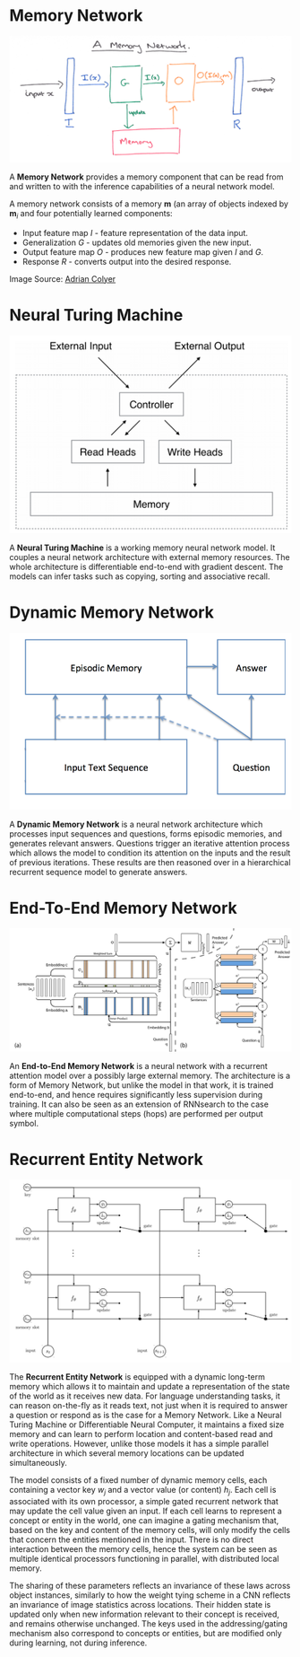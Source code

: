 # Memory Network
![](./img/memory-network.png)

A **Memory Network** provides a memory component that can be read from and written to with the inference capabilities of a neural network model.

A memory network consists of a memory $\textbf{m}$ (an array of objects indexed by $\textbf{m}_{i}$ and four potentially learned components:

- Input feature map $I$ - feature representation of the data input.
- Generalization $G$ - updates old memories given the new input.
- Output feature map $O$ - produces new feature map given $I$ and $G$.
- Response $R$ - converts output into the desired response. 

Image Source: [Adrian Colyer](https://blog.acolyer.org/2016/03/10/memory-networks/)

# Neural Turing Machine
![](./img/Screen_Shot_2020-05-25_at_12.45.35_PM.png)

A **Neural Turing Machine** is a working memory neural network model. It couples a neural network architecture with external memory resources. The whole architecture is differentiable end-to-end with gradient descent. The models can infer tasks such as copying, sorting and associative recall.

# Dynamic Memory Network
![](./img/Screen_Shot_2020-05-26_at_2.41.30_PM.png)

A **Dynamic Memory Network** is a neural network architecture which processes input sequences and questions, forms episodic memories, and generates relevant answers. Questions trigger an iterative attention process which allows the model to condition its attention on the inputs and the result of previous iterations. These results are then reasoned over in a hierarchical recurrent sequence model to generate answers. 

# End-To-End Memory Network
![](./img/new_memRNN4.jpg)

An **End-to-End Memory Network** is a neural network with a recurrent attention model over a possibly large external memory. The architecture is a form of Memory Network, but unlike the model in that work, it is trained end-to-end,
and hence requires significantly less supervision during training. It can also be seen as an extension of RNNsearch to the case where multiple computational steps (hops) are performed per output symbol.

# Recurrent Entity Network
![](./img/Screen_Shot_2020-05-26_at_2.47.50_PM.png)

The **Recurrent Entity Network** is equipped with a dynamic long-term memory which allows it to maintain and update a representation of the state of the world as it receives new data. For language understanding tasks, it can reason on-the-fly as it reads text, not just when it is required to answer a question or respond as is the case for a Memory Network. Like a Neural Turing Machine or Differentiable Neural Computer, it maintains a fixed size memory and can learn to perform location and content-based read and write operations.  However, unlike those models it has a simple parallel 
architecture in which several memory locations can be updated simultaneously. 

The model consists of a fixed number of dynamic memory cells, each containing a vector key $w_j$ and a vector value (or content) $h_j$. Each cell is associated with its own processor, a simple gated recurrent network that may update the cell value given an input. If each cell learns to represent a concept or entity in the world, one can imagine a gating mechanism that, based on the key and content of the memory cells, will only modify the cells that concern the entities mentioned in the input. There is no direct interaction between the memory cells, hence the system can be seen as multiple identical processors functioning in parallel, with distributed local memory. 

The sharing of these parameters reflects an invariance of these laws across object instances, similarly to how the weight tying scheme in a CNN reflects an invariance of image statistics across locations. Their hidden state is updated only when new information relevant to their concept is received, and remains otherwise unchanged. The keys used in the addressing/gating mechanism also correspond to concepts or entities, but are modified only during learning, not during inference.

